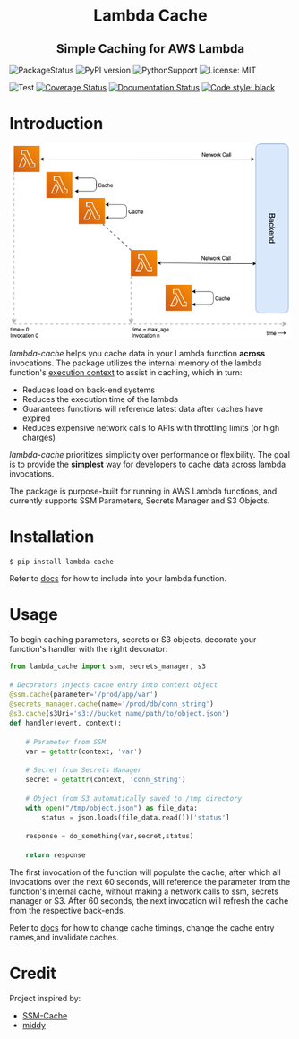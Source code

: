 <h1 align="center"> Lambda Cache </h1>
<h2 align="center"> Simple Caching for AWS Lambda</h2>

![PackageStatus](https://img.shields.io/static/v1?label=status&message=beta&color=orange?style=flat-square) ![PyPI version](https://img.shields.io/pypi/v/lambda-cache) ![PythonSupport](https://img.shields.io/static/v1?label=python&message=3.6%20|%203.7|%203.8&color=blue?style=flat-square&logo=python) ![License: MIT](https://img.shields.io/github/license/keithrozario/lambda-cache)

![Test](https://github.com/keithrozario/lambda-cache/workflows/Test/badge.svg?branch=release) [![Coverage Status](https://coveralls.io/repos/github/keithrozario/lambda-cache/badge.svg?branch=release)](https://coveralls.io/github/keithrozario/lambda-cache?branch=release) [![Documentation Status](https://readthedocs.org/projects/lambda-cache/badge/?version=latest)](https://lambda-cache.readthedocs.io/en/latest/?badge=latest)  [![Code style: black](https://img.shields.io/badge/code%20style-black-000000.svg)](https://github.com/psf/black) 



# Introduction

![Screenshot](docs/images/lambda_cache.png)

_lambda-cache_ helps you cache data in your Lambda function **across** invocations. The package utilizes the internal memory of the lambda function's [execution context](https://docs.aws.amazon.com/lambda/latest/dg/runtimes-context.html) to assist in caching, which in turn:

* Reduces load on back-end systems
* Reduces the execution time of the lambda
* Guarantees functions will reference latest data after caches have expired
* Reduces expensive network calls to APIs with throttling limits (or high charges)

_lambda-cache_ prioritizes simplicity over performance or flexibility. The goal is to provide the **simplest** way for developers to cache data across lambda invocations.

The package is purpose-built for running in AWS Lambda functions, and currently supports SSM Parameters, Secrets Manager and S3 Objects.

# Installation

    $ pip install lambda-cache

Refer to [docs](https://lambda-cache.readthedocs.io/en/latest/) for how to include into your lambda function.

# Usage

To begin caching parameters, secrets or S3 objects, decorate your function's handler with the right decorator: 


```python
from lambda_cache import ssm, secrets_manager, s3

# Decorators injects cache entry into context object
@ssm.cache(parameter='/prod/app/var')
@secrets_manager.cache(name='/prod/db/conn_string')
@s3.cache(s3Uri='s3://bucket_name/path/to/object.json')
def handler(event, context):

    # Parameter from SSM
    var = getattr(context, 'var')

    # Secret from Secrets Manager
    secret = getattr(context, 'conn_string')

    # Object from S3 automatically saved to /tmp directory
    with open("/tmp/object.json") as file_data:
        status = json.loads(file_data.read())['status']

    response = do_something(var,secret,status)

    return response
```

The first invocation of the function will populate the cache, after which all invocations over the next 60 seconds, will reference the parameter from the function's internal cache, without making a network calls to ssm, secrets manager or S3. After 60 seconds, the next invocation will refresh the cache from the respective back-ends.

Refer to [docs](https://lambda-cache.readthedocs.io/en/latest/user_guide/) for how to change cache timings, change the cache entry names,and invalidate caches.

# Credit

Project inspired by:
* [SSM-Cache](https://github.com/alexcasalboni/ssm-cache-python)
* [middy](https://github.com/middyjs/middy)
